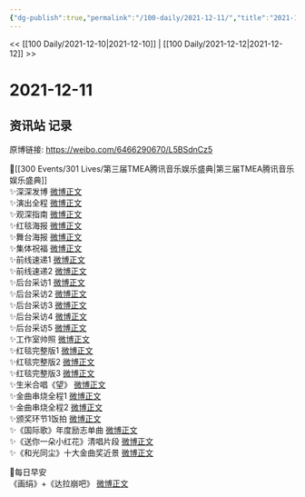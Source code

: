 ```yaml
---
{"dg-publish":true,"permalink":"/100-daily/2021-12-11/","title":"2021-12-11"}
---
```



<< [[100 Daily/2021-12-10\|2021-12-10]] | [[100 Daily/2021-12-12\|2021-12-12]] >>

# 2021-12-11

## 资讯站 记录

原博链接: https://weibo.com/6466290670/L5BSdnCz5

🌟[[300 Events/301 Lives/第三届TMEA腾讯音乐娱乐盛典\|第三届TMEA腾讯音乐娱乐盛典]]  
✨深深发博 [微博正文](https://m.weibo.cn/6466290670/4713380381723521)  
✨演出全程 [微博正文](https://m.weibo.cn/6466290670/4713391488240397)  
✨观深指南 [微博正文](https://m.weibo.cn/6466290670/4713219308126643)  
✨红毯海报 [微博正文](https://m.weibo.cn/6466290670/4713266272799361)  
✨舞台海报 [微博正文](https://m.weibo.cn/6466290670/4713342654744564)  
✨集体祝福 [微博正文](https://m.weibo.cn/6466290670/4713310841471269)  
✨前线速递1 [微博正文](https://m.weibo.cn/6466290670/4713309984786860)  
✨前线速递2 [微博正文](https://m.weibo.cn/6466290670/4713310505405473)  
✨后台采访1 [微博正文](https://m.weibo.cn/6466290670/4713334223410375)  
✨后台采访2 [微博正文](https://m.weibo.cn/6466290670/4713337536910956)  
✨后台采访3 [微博正文](https://m.weibo.cn/6466290670/4713338619041706)  
✨后台采访4 [微博正文](https://m.weibo.cn/6466290670/4713359008600025)  
✨后台采访5 [微博正文](https://m.weibo.cn/6466290670/4713334017885124)  
✨工作室帅照 [微博正文](https://m.weibo.cn/6466290670/4713393435444541)  
✨红毯完整版1 [微博正文](https://m.weibo.cn/6466290670/4713253517395606)  
✨红毯完整版2 [微博正文](https://m.weibo.cn/6466290670/4713254188483328)  
✨红毯完整版3 [微博正文](https://m.weibo.cn/6466290670/4713255387530483)  
✨生米合唱《望》 [微博正文](https://m.weibo.cn/6466290670/4713311310446801)  
✨金曲串烧全程1 [微博正文](https://m.weibo.cn/6466290670/4713329413064332)  
✨金曲串烧全程2 [微博正文](https://m.weibo.cn/6466290670/4713331862013265)  
✨颁奖环节1饭拍 [微博正文](https://m.weibo.cn/6466290670/4713360707030087)  
✨《国际歌》年度励志单曲 [微博正文](https://m.weibo.cn/6466290670/4713309393652392)  
✨《送你一朵小红花》清唱片段 [微博正文](https://m.weibo.cn/6466290670/4713335616177774)  
✨《和光同尘》十大金曲奖近景 [微博正文](https://m.weibo.cn/6466290670/4713361298690229)

🌟每日早安  
《画绢》+《达拉崩吧》 [微博正文](https://m.weibo.cn/6466290670/4713136110439726)
